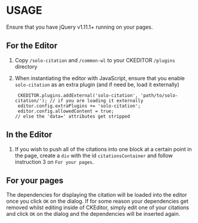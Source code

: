# USAGE

Ensure that you have jQuery v1.11.1+ running on your pages.

## For the Editor
1. Copy `/solo-citation` and `/common-wl` to your CKEDITOR `/plugins` directory

2. When instantiating the editor with JavaScript, ensure that you enable
   `solo-citation` as an extra plugin (and if need be, load it externally)

        CKEDITOR.plugins.addExternal('solo-citation', 'path/to/solo-citation/'); // if you are loading it externally
        editor.config.extraPlugins += 'solo-citation';
        editor.config.allowedContent = true;                                     // else the 'data=' attributes get stripped

## In the Editor
1. If you wish to push all of the citations into one block at a certain point
   in the page, create a `div` with the id `citationsContainer` and follow
   instruction 3 on `For your pages`.

## For your pages
The dependencies for displaying the citation will be loaded into the editor once you click `OK` on the dialog.
If for some reason your dependencies get removed whilst editing inside of CKEditor,
simply edit one of your citations and click `OK` on the dialog and the dependencies will be inserted again.
